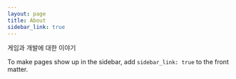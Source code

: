 ```yaml
---
layout: page
title: About
sidebar_link: true
---
```


<p class="message">
  게임과 개발에 대한 이야기
</p>

To make pages show up in the sidebar, add `sidebar_link: true` to the front
matter.